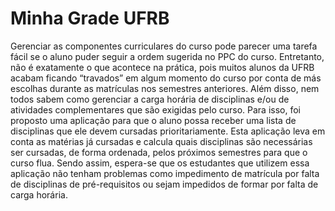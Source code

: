 # Minha Grade UFRB
Gerenciar as componentes curriculares do curso pode parecer uma tarefa fácil se o aluno puder seguir a ordem sugerida no PPC do curso.                 Entretanto, não é exatamente o que acontece na prática, pois muitos alunos da UFRB acabam ficando “travados” em algum momento do curso por conta de más escolhas durante as matrículas nos semestres anteriores.                 Além disso, nem todos sabem como gerenciar a carga horária de disciplinas e/ou de atividades complementares que são exigidas pelo curso.                 Para isso, foi proposto uma aplicação para que o aluno possa receber uma lista de disciplinas que ele devem cursadas prioritariamente.                 Esta aplicação leva em conta as matérias já cursadas e calcula quais disciplinas são necessárias ser cursadas, de forma ordenada, pelos próximos semestres para que o curso flua.                 Sendo assim, espera-se que os estudantes que utilizem essa aplicação não tenham problemas como impedimento de matrícula por falta de disciplinas de pré-requisitos ou sejam impedidos de formar por falta de carga horária.
